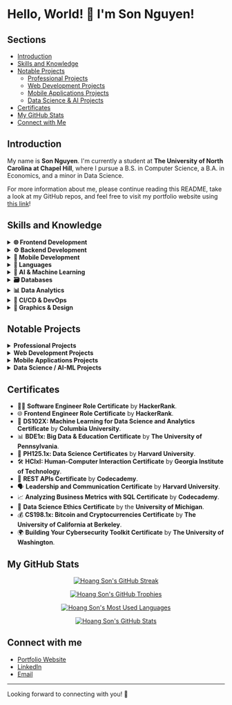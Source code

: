 # Hello, World! 👋 I'm Son Nguyen!

## Sections
- [Introduction](#introduction)
- [Skills and Knowledge](#skills-and-knowledge)
- [Notable Projects](#notable-projects)
  - [Professional Projects](#professional-projects)
  - [Web Development Projects](#web-development-projects)
  - [Mobile Applications Projects](#mobile-applications-projects)
  - [Data Science & AI Projects](#data-science-projects)
- [Certificates](#certificates)
- [My GitHub Stats](#my-github-stats)
- [Connect with Me](#connect-with-me)

## Introduction

My name is **Son Nguyen**. I'm currently a student at **The University of North Carolina at Chapel Hill**, where I pursue a B.S. in Computer Science, a B.A. in Economics, and a minor in Data Science.

For more information about me, please continue reading this README, take a look at my GitHub repos, and feel free to visit my portfolio website using [this link](https://sonnguyenhoang.com)!

## Skills and Knowledge

<details>
<summary><strong>🌐 Frontend Development</strong></summary>

<ul>
    <li>HTML5 & CSS3 & SASS</li>
    <li>React</li>
    <li>Angular</li>
    <li>Vue.js</li>
    <li>Next.js</li>
    <li>WebAssembly</li> 
    <li>Bootstrap</li>
    <li>Webpack</li>
    <li>jQuery</li>
    <li>TailwindCSS</li>
    <li>Micro-Frontends Architecture</li>
</ul>

</details>

<details>
<summary><strong>⚙️ Backend Development</strong></summary>

<ul>
    <li>Node.js</li>
    <li>Express.js</li>
    <li>Spring Framework</li>
    <li>Django & Django REST Framework</li>
    <li>Flask</li>
    <li>FAST APIs</li>
    <li>Golang & Beego</li>
    <li>RESTful APIs</li>
    <li>RabbitMQ</li>
    <li>Apache Kafka</li>
    <li>OAuth & JWT</li>
    <li>Elasticsearch & ELK-Stack</li>
    <li>Micro-Services Architecture</li>
</ul>

</details>

<details>
<summary><strong>📱 Mobile Development</strong></summary>

<ul>
    <li>React Native</li>
    <li>Android (Kotlin)</li>
    <li>iOS (Swift)</li>
    <li>Objective-C</li>
    <li>Android Studio</li>
    <li>Xcode</li>
    <li>Apache Cordova</li>
</ul>

</details>

<details>
<summary><strong>🐍 Languages</strong></summary>

<ul>
    <li>Java</li>
    <li>C++</li>
    <li>C</li>
    <li>Assembly</li>
    <li>WebAssembly (WASM)</li>
    <li>Python</li>
    <li>JavaScript</li>
    <li>TypeScript</li>
    <li>Verilog</li>
    <li>PHP</li>
    <li>Go</li>
    <li>Kotlin</li>
    <li>Swift</li>
</ul>

</details>

<details>
<summary><strong>🤖 AI & Machine Learning</strong></summary>

<ul>
    <li>TensorFlow</li>
    <li>Keras</li>
    <li>Scikit-Learn</li>
    <li>PyTorch</li>
    <li>OpenCV</li>
    <li>Pandas</li>
    <li>NumPy</li>
    <li>Matplotlib</li>
    <li>Optuna</li>
    <li>YOLOv3 & YOLOv8</li>
    <li>Tesseract OCR</li>
</ul>

</details>

<details>
<summary><strong>🗃️ Databases</strong></summary>

<ul>
    <li>MySQL</li>
    <li>MongoDB</li>
    <li>PostgreSQL</li>
    <li>Firebase</li>
    <li>SQLite</li>
    <li>Redis</li>
    <li>Apache Cassandra</li>
    <li>DynamoDB</li>
</ul>

</details>

<details>
<summary><strong>📊 Data Analytics</strong></summary>

<ul>
    <li>PowerBI</li>
    <li>Tableau</li>
    <li>Stata</li>
    <li>R & RStudio</li>
    <li>Microsoft Excel</li>
    <li>Matlab</li>
    <li>Spark</li>
    <li>Hadoop</li>
</ul>

</details>

<details>
<summary><strong>🚀 CI/CD & DevOps</strong></summary>

<ul>
    <li>Git</li>
    <li>GitHub Actions</li>
    <li>Jenkins</li>
    <li>Docker</li>
    <li>Vercel</li>
    <li>Heroku</li>
    <li>Netlify</li>
    <li>AWS EC2</li>
    <li>GCP</li>
</ul>

</details>

<details>
<summary><strong>🎨 Graphics & Design</strong></summary>

<ul>
    <li>Adobe Illustrator</li>
    <li>Adobe Photoshop</li>
    <li>Figma</li>
    <li>Blender</li>
</ul>

</details>

## Notable Projects

<details id="professional-projects">
<summary><strong>Professional Projects</strong></summary>

- 🚀 **VNG CORPORATION**'s **vCloudcam** Camera Management & Sale Websites:
  - Sales Website: [Visit the **live** **website** here](https://www.vngcloud.vn/product/vcloudcam).
  - Version 1 of the Camera Management Website: [Visit the **live** **website** here](https://v1.vcloudcam.vn/#/).
  - Version 2 of the Camera Management Website: [Visit the **live** **website** here](https://vcloudcam.vn/#/).
- 🌐 **Huong Hua Co., Ltd.'s Company Website:** [Visit the **live** **website** here](https://huonghuacoltd.com).
- 📡 **FPT Corporation's ICDP Internal Communications Platform**.

</details>

<details id="web-development-projects">
<summary><strong>Web Development Projects</strong></summary>

The following are some of my notable personal web development projects that I have worked on & contributed to so far. Some of them also have **Android/iOS mobile versions**, such as **MovieVerse, StickyNotes, RecipeGenie, and WeatherMate**.

- 🍿 **The MovieVerse Database:** [Visit the **live** **website** here](https://movie-verse.com) or [visit its **GitHub** **repo** here](https://github.com/hoangsonww/The-MovieVerse-Database).
- 📝 **The StickyNotes App:** [Visit the **live** **website** here](https://hoangsonww.github.io/The-StickyNotes-App/) or [visit its **GitHub** **repo** here](https://github.com/hoangsonww/The-StickyNotes-App).
- ☔ **The WeatherMate App:** [Visit the **live** **website** here](https://hoangsonww.github.io/WeatherMate-App/) or [visit its **GitHub** **repo** here](https://github.com/hoangsonww/WeatherMate-App).
- 🍲 **The RecipeGenie App:** [Visit the **live** **website** here](https://hoangsonww.github.io/RecipeGenie-App/) or [visit its **GitHub** **repo** here](https://github.com/hoangsonww/RecipeGenie-App).
- 🏰 **The Maze Game:** [Visit the **live** **website** here](https://hoangsonww.github.io/The-Maze-Game/) or [visit its **GitHub** **repo** here](https://github.com/hoangsonww/The-Maze-Game).
- 🎨 **Image & Video Tools:** [Visit the **live** **website** here](https://hoangsonww.github.io/Image-Video-Tools/) or [visit its **GitHub** **repo** here](https://github.com/hoangsonww/Image-Video-Tools/).
- 📝 **DocuThinker AI-Powered Document Analysis App**: [Visit the **live** **website** here](https://docuthinker-fullstack-app.vercel.app/) or [visit its **GitHub** **repo** here](https://github.com/hoangsonww/DocuThinker-AI-App).
- 🎹 **Moodify AI-Powered Emotion Music App**: [Visit its **GitHub** **repo** here](https://github.com/hoangsonww/Moodify-Emotion-Music-App). 🎵
- 🛒 **MERN-Stack E-commerce Application:** [Visit its **GitHub** **repo** here](https://github.com/hoangsonww/MERN-Stack-Ecommerce-App).
- 📚 **Learning Management System (LMS) Full-Stack App:** [Visit its **GitHub** **repo** here](https://github.com/hoangsonww/Learning-Management-System-Fullstack).
- 👥 **Employee Management Full-Stack App:** [Visit its **GitHub** **repo** here](https://github.com/hoangsonww/Employee-Management-Fullstack-App).
- 🗂️ **Node, Mongo, Redis, and RabbitMQ Backend:** [Visit its **GitHub** **repo** here](https://github.com/hoangsonww/Mongo-Redis-RabbitMQ-ELK-Stack).
- 🎯 **Next.js Full-Stack ToDo List App:** [Visit its **GitHub** **repo** here](https://github.com/hoangsonww/ToDo-App-NextJS-Fullstack).
- 🧑‍💻 **The GitPeek App:** [Visit the **live** **website** here](https://hoangsonww.github.io/The-GitPeek-App/) or [visit its **GitHub** **repo** here](https://github.com/hoangsonww/The-GitPeek-App).

</details>

<details id="mobile-applications-projects">
<summary><strong>Mobile Applications Projects</strong></summary>

- 🐦 **Flappy Bird Game:** [Visit the **GitHub** **repo** here](https://github.com/hoangsonww/Flappy-Bird-Game).
- 🎮 **The 2048 Game:** [Visit the **GitHub** **repo** here](https://github.com/hoangsonww/2048-Game). There is also a **live** **website** version of this game, which you can visit [here](https://hoangsonww.github.io/2048-Game/).

</details>

<details id="data-science-projects">
<summary><strong>Data Science / AI-ML Projects</strong></summary>

- 🌟 **Multipurpose AI Classifiers:** [Visit the **GitHub** **repo** here](https://github.com/hoangsonww/AI-ML-Classifiers).
- 🌍 **Global COVID-19 Analysis:** [Visit the **GitHub** **repo** here](https://github.com/hoangsonww/Global-COVID19-Analysis).
- 📊 **North Carolina Household Analysis:** [Visit the **GitHub** **repo** here](https://github.com/hoangsonww/North-Carolina-Household-Analysis).

</details>

## Certificates
* 👨‍💻 **Software Engineer Role Certificate** by **HackerRank**.
* 🌐 **Frontend Engineer Role Certificate** by **HackerRank**.
* 🤖 **DS102X: Machine Learning for Data Science and Analytics Certificate** by **Columbia University**.
* 📊 **BDE1x: Big Data & Education Certificate** by **The University of Pennsylvania**.
* 💾 **PH125.1x: Data Science Certificates** by **Harvard University**.
* 🛠️ **HCIxI: Human-Computer Interaction Certificate** by **Georgia Institute of Technology**.
* 🔗 **REST APIs Certificate** by **Codecademy**.
* 🗣️ **Leadership and Communication Certificate** by **Harvard University**.
* 📈 **Analyzing Business Metrics with SQL Certificate** by **Codecademy**.
* 📝 **Data Science Ethics Certificate** by the **University of Michigan**.
* 💰 **CS198.1x: Bitcoin and Cryptocurrencies Certificate** by **The University of California at Berkeley**.
* 🌍 **Building Your Cybersecurity Toolkit Certificate** by **The University of Washington**.

## My GitHub Stats

<p align="center">
  <a href="https://sonnguyenhoang.com" target="_blank">
    <img src="https://github-readme-streak-stats.herokuapp.com/?user=hoangsonww&theme=radical" alt="Hoang Son's GitHub Streak" />
  </a>
</p>

<p align="center">
  <a href="https://sonnguyenhoang.com" target="_blank">
    <img src="https://github-profile-trophy.vercel.app/?username=hoangsonww&theme=radical&column=3&row=1&margin-w=15&margin-h=15" alt="Hoang Son's GitHub Trophies" />
  </a>
</p>

<p align="center">
  <a href="https://sonnguyenhoang.com" target="_blank">
    <img src="https://github-readme-stats.vercel.app/api/top-langs/?username=hoangsonww&layout=compact&theme=radical&langs_count=10" alt="Hoang Son's Most Used Languages" />
  </a>
</p>

<p align="center">
  <a href="https://sonnguyenhoang.com" target="_blank">
    <img src="https://github-contribution-stats.vercel.app/api/?username=hoangsonww&theme=radical&layout=compact" alt="Hoang Son's GitHub Stats" />
  </a>
</p>


## Connect with me

* [Portfolio Website](https://sonnguyenhoang.com)
* [LinkedIn](https://www.linkedin.com/in/hoangsonw/)
* [Email](mailto:hoangson091104@gmail.com)

---

Looking forward to connecting with you! 🚀

